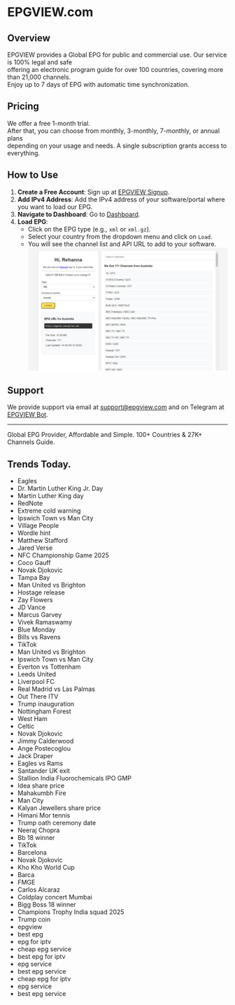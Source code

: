 # EPGVIEW.com



## Overview
EPGVIEW provides a Global EPG for public and commercial use. Our service is 100% legal and safe\
offering an electronic program guide for over 100 countries, covering more than 21,000 channels.\
Enjoy up to 7 days of EPG with automatic time synchronization.

## Pricing
We offer a free 1-month trial. \
After that, you can choose from monthly, 3-monthly, 7-monthly, or annual plans \
depending on your usage and needs. A single subscription grants access to everything.

## How to Use
1. **Create a Free Account**: Sign up at [EPGVIEW Signup](https://epgview.com/signup.php).
2. **Add IPv4 Address**: Add the IPv4 address of your software/portal where you want to load our EPG.
3. **Navigate to Dashboard**: Go to [Dashboard](https://epgview.com/dashboard.php).
4. **Load EPG**:
   - Click on the EPG type (e.g., `xml` or `xml.gz`).
   - Select your country from the dropdown menu and click on `Load`.
   - You will see the channel list and API URL to add to your software.
![EPGVIEW](img/dashboard.png)
## Support
We provide support via email at [support@epgview.com](mailto:support@epgview.com) and on Telegram at [EPGVIEW Bot](https://t.me/epgview_bot).

---

Global EPG Provider, Affordable and Simple. 100+ Countries & 27K+ Channels Guide.

## Trends Today.

- Eagles
- Dr. Martin Luther King Jr. Day
- Martin Luther King day
- RedNote
- Extreme cold warning
- Ipswich Town vs Man City
- Village People
- Wordle hint
- Matthew Stafford
- Jared Verse
- NFC Championship Game 2025
- Coco Gauff
- Novak Djokovic
- Tampa Bay
- Man United vs Brighton
- Hostage release
- Zay Flowers
- JD Vance
- Marcus Garvey
- Vivek Ramaswamy
- Blue Monday
- Bills vs Ravens
- TikTok
- Man United vs Brighton
- Ipswich Town vs Man City
- Everton vs Tottenham
- Leeds United
- Liverpool FC
- Real Madrid vs Las Palmas
- Out There ITV
- Trump inauguration
- Nottingham Forest
- West Ham
- Celtic
- Novak Djokovic
- Jimmy Calderwood
- Ange Postecoglou
- Jack Draper
- Eagles vs Rams
- Santander UK exit
- Stallion India Fluorochemicals IPO GMP
- Idea share price
- Mahakumbh Fire
- Man City
- Kalyan Jewellers share price
- Himani Mor tennis
- Trump oath ceremony date
- Neeraj Chopra
- Bb 18 winner
- TikTok
- Barcelona
- Novak Djokovic
- Kho Kho World Cup
- Barca
- FMGE
- Carlos Alcaraz
- Coldplay concert Mumbai
- Bigg Boss 18 winner
- Champions Trophy India squad 2025
- Trump coin
- epgview
- best epg
- epg for iptv
- cheap epg service
- best epg for iptv
- epg service
- best epg service
- cheap epg for iptv
- epg service
- best epg service
